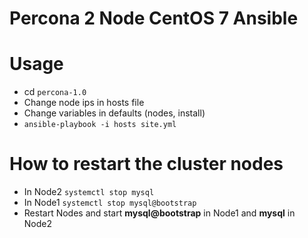 # Percona 2 Node CentOS 7 Ansible

# Usage
- cd `percona-1.0`
- Change node ips in hosts file
- Change variables in defaults (nodes, install)
- `ansible-playbook -i hosts site.yml`

# How to restart the cluster nodes

- In Node2 `systemctl stop mysql`
- In Node1 `systemctl stop mysql@bootstrap`
- Restart Nodes and start **mysql@bootstrap** in Node1 and **mysql** in Node2
